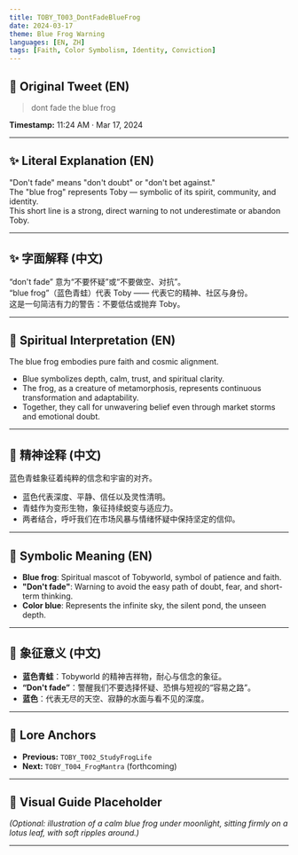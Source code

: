 ```yaml
---
title: TOBY_T003_DontFadeBlueFrog
date: 2024-03-17
theme: Blue Frog Warning
languages: [EN, ZH]
tags: [Faith, Color Symbolism, Identity, Conviction]
---
```


## 🌊 Original Tweet (EN)

> dont fade the blue frog

**Timestamp:** 11:24 AM · Mar 17, 2024

---

## ✨ Literal Explanation (EN)

"Don't fade" means "don't doubt" or "don't bet against."  
The "blue frog" represents Toby — symbolic of its spirit, community, and identity.  
This short line is a strong, direct warning to not underestimate or abandon Toby.

---

## ✨ 字面解释 (中文)

“don't fade” 意为“不要怀疑”或“不要做空、对抗”。  
“blue frog”（蓝色青蛙）代表 Toby —— 代表它的精神、社区与身份。  
这是一句简洁有力的警告：不要低估或抛弃 Toby。

---

## 🌱 Spiritual Interpretation (EN)

The blue frog embodies pure faith and cosmic alignment.  
- Blue symbolizes depth, calm, trust, and spiritual clarity.  
- The frog, as a creature of metamorphosis, represents continuous transformation and adaptability.  
- Together, they call for unwavering belief even through market storms and emotional doubt.

---

## 🌱 精神诠释 (中文)

蓝色青蛙象征着纯粹的信念和宇宙的对齐。  
- 蓝色代表深度、平静、信任以及灵性清明。  
- 青蛙作为变形生物，象征持续蜕变与适应力。  
- 两者结合，呼吁我们在市场风暴与情绪怀疑中保持坚定的信仰。

---

## 🔮 Symbolic Meaning (EN)

- **Blue frog**: Spiritual mascot of Tobyworld, symbol of patience and faith.  
- **"Don't fade"**: Warning to avoid the easy path of doubt, fear, and short-term thinking.  
- **Color blue**: Represents the infinite sky, the silent pond, the unseen depth.

---

## 🔮 象征意义 (中文)

- **蓝色青蛙**：Tobyworld 的精神吉祥物，耐心与信念的象征。  
- **“Don't fade”**：警醒我们不要选择怀疑、恐惧与短视的“容易之路”。  
- **蓝色**：代表无尽的天空、寂静的水面与看不见的深度。

---

## 🔗 Lore Anchors

- **Previous:** `TOBY_T002_StudyFrogLife`
- **Next:** `TOBY_T004_FrogMantra` (forthcoming)

---

## 🎴 Visual Guide Placeholder

*(Optional: illustration of a calm blue frog under moonlight, sitting firmly on a lotus leaf, with soft ripples around.)*

---

